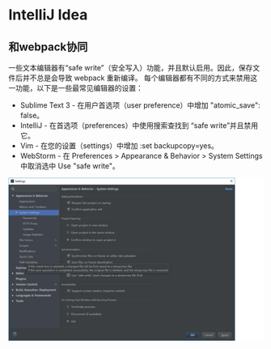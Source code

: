 # IntelliJ Idea

## 和webpack协同
一些文本编辑器有“safe write”（安全写入）功能，并且默认启用。因此，保存文件后并不总是会导致 webpack 重新编译。
每个编辑器都有不同的方式来禁用这一功能，以下是一些最常见编辑器的设置：

* Sublime Text 3 - 在用户首选项（user preference）中增加 "atomic_save": false。
* IntelliJ - 在首选项（preferences）中使用搜索查找到 “safe write”并且禁用它。
* Vim - 在您的设置（settings）中增加 :set backupcopy=yes。
* WebStorm - 在 Preferences > Appearance & Behavior > System Settings 中取消选中 Use "safe write"。

![Settings](./images/IdeaSettings-01.jpg "IdeaSetting") 


